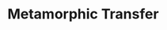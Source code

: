 ---
title: "Metamorphic Transfer"

feat:
  types: ["Psionic"]
  description: |
    You can gain a supernatural ability of a metamorphed form.
  prerequisite: |
    Wis 13, manifester level 5th.
  benefit: |
    Each time you change your form, such as through the _metamorphosis_ power, you gain one of the new form's supernatural abilities, if it has any.

    You gain only three uses of the metamorphic ability per day, even if the creature into which you metamorph has a higher limit on uses (You are still subject to other restrictions on the use of the ability.) The save DC to resist a supernatural ability gained through Metamorphic Transfer (if it is an attack) is 10 + your Cha modifier + &#189; your Hit Dice.
  normal: |
    You cannot use the supernatural abilities of creatures whose form you assume.
  special: |
    You can gain this feat multiple times. Each time, you can gain one additional supernatural ability.
---